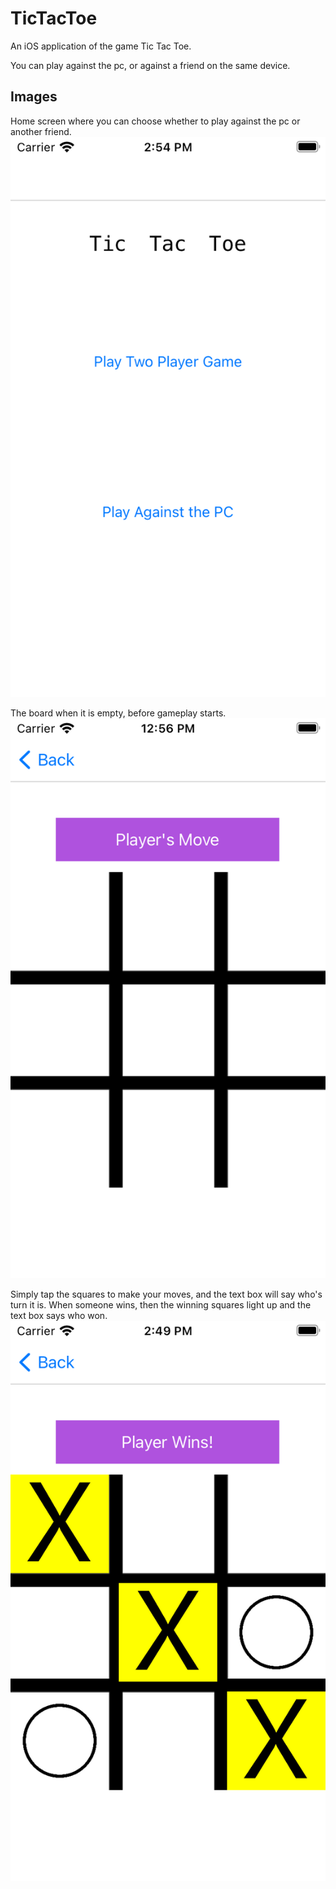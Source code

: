 # TicTacToe
An iOS application of the game Tic Tac Toe.

You can play against the pc, or against a friend on the same device.

## Images
Home screen where you can choose whether to play against the pc or another friend.
![](https://github.com/gRivera3663/TicTacToe/blob/master/tictactoe0.png)

The board when it is empty, before gameplay starts.
![](https://github.com/gRivera3663/TicTacToe/blob/master/tictactoe1.png)

Simply tap the squares to make your moves, and the text box will say who's turn it is.
When someone wins, then the winning squares light up and the text box says who won.
![](https://github.com/gRivera3663/TicTacToe/blob/master/tictactoe2.png)
